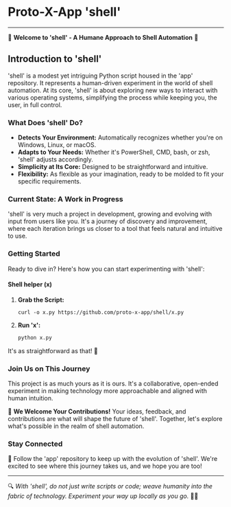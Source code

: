 # Proto-X-App 'shell'

---

🌟 **Welcome to 'shell' - A Humane Approach to Shell Automation** 🌟

## Introduction to 'shell'

'shell' is a modest yet intriguing Python script housed in the 'app' repository. It represents a human-driven experiment in the world of shell automation. At its core, 'shell' is about exploring new ways to interact with various operating systems, simplifying the process while keeping you, the user, in full control.

### What Does 'shell' Do?

- **Detects Your Environment:** Automatically recognizes whether you're on Windows, Linux, or macOS.
- **Adapts to Your Needs:** Whether it's PowerShell, CMD, bash, or zsh, 'shell' adjusts accordingly.
- **Simplicity at Its Core:** Designed to be straightforward and intuitive.
- **Flexibility:** As flexible as your imagination, ready to be molded to fit your specific requirements.

### Current State: A Work in Progress

'shell' is very much a project in development, growing and evolving with input from users like you. It's a journey of discovery and improvement, where each iteration brings us closer to a tool that feels natural and intuitive to use.

### Getting Started

Ready to dive in? Here's how you can start experimenting with 'shell':

#### Shell helper (x)

1. **Grab the Script:**

   ```bashad
   curl -o x.py https://github.com/proto-x-app/shell/x.py
   ```

2. **Run 'x':**

   ```bash
   python x.py
   ```

It's as straightforward as that! 🎈

### Join Us on This Journey

This project is as much yours as it is ours. It's a collaborative, open-ended experiment in making technology more approachable and aligned with human intuition.

🤝 **We Welcome Your Contributions!**
Your ideas, feedback, and contributions are what will shape the future of 'shell'. Together, let's explore what's possible in the realm of shell automation.

### Stay Connected

🌱 Follow the 'app' repository to keep up with the evolution of 'shell'. We're excited to see where this journey takes us, and we hope you are too!

---

🔍 _With 'shell', do not just write scripts or code; weave humanity into the fabric of technology. Experiment your way up locally as you go._ 🚀✨